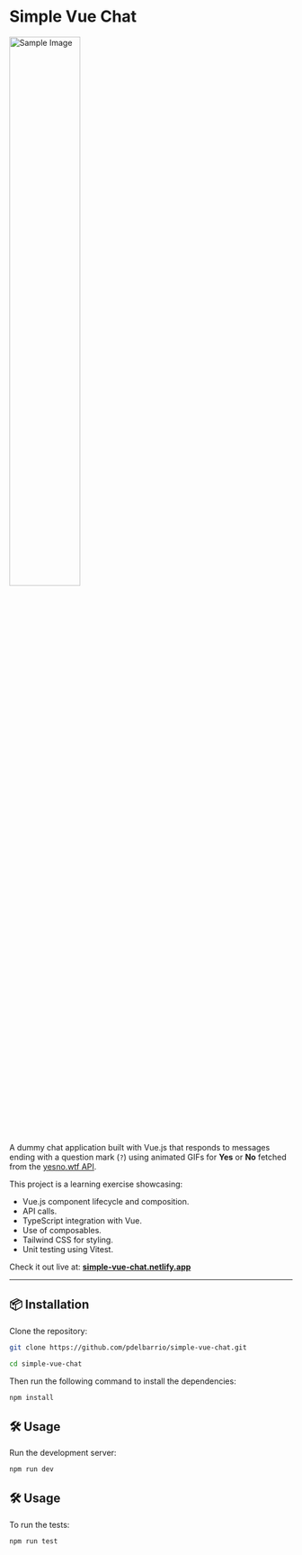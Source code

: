 # Simple Vue Chat

<img src="https://res.cloudinary.com/getoutbcn/image/upload/v1732211262/samples/Captura_de_pantalla_2024-11-21_184542_fvxpnz.jpg" alt="Sample Image" width="50%">

A dummy chat application built with Vue.js that responds to messages ending with a question mark (`?`) using animated GIFs for **Yes** or **No** fetched from the [yesno.wtf API](https://yesno.wtf/).

This project is a learning exercise showcasing:

- Vue.js component lifecycle and composition.
- API calls.
- TypeScript integration with Vue.
- Use of composables.
- Tailwind CSS for styling.
- Unit testing using Vitest.

Check it out live at: **[simple-vue-chat.netlify.app](https://simple-vue-chat.netlify.app/)**

---

## 📦 Installation

Clone the repository:

```bash
git clone https://github.com/pdelbarrio/simple-vue-chat.git

cd simple-vue-chat
```

Then run the following command to install the dependencies:

```bash
npm install
```

## 🛠️ Usage

Run the development server:

```bash
npm run dev
```

## 🛠️ Usage

To run the tests:

```bash
npm run test
```
